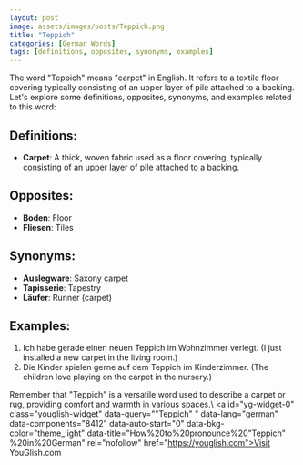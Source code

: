 ```yaml
---
layout: post
image: assets/images/posts/Teppich.png
title: "Teppich" 
categories: [German Words]
tags: [definitions, opposites, synonyms, examples]
---
```


The word "Teppich" means "carpet" in English. It refers to a textile floor covering typically consisting of an upper layer of pile attached to a backing. Let's explore some definitions, opposites, synonyms, and examples related to this word:

## Definitions:

- **Carpet**: A thick, woven fabric used as a floor covering, typically consisting of an upper layer of pile attached to a backing.

## Opposites:

- **Boden**: Floor
- **Fliesen**: Tiles

## Synonyms:

- **Auslegware**: Saxony carpet
- **Tapisserie**: Tapestry
- **Läufer**: Runner (carpet)

## Examples:
1. Ich habe gerade einen neuen Teppich im Wohnzimmer verlegt. (I just installed a new carpet in the living room.)
2. Die Kinder spielen gerne auf dem Teppich im Kinderzimmer. (The children love playing on the carpet in the nursery.)

Remember that "Teppich" is a versatile word used to describe a carpet or rug, providing comfort and warmth in various spaces.\ <a id="yg-widget-0" class="youglish-widget" data-query=""Teppich" " data-lang="german" data-components="8412" data-auto-start="0" data-bkg-color="theme_light" data-title="How%20to%20pronounce%20"Teppich" %20in%20German"  rel="nofollow" href="https://youglish.com">Visit YouGlish.com</a><script async src="https://youglish.com/public/emb/widget.js" charset="utf-8"></script>